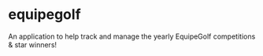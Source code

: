 # equipegolf
An application to help track and manage the yearly EquipeGolf competitions &amp; star winners!
